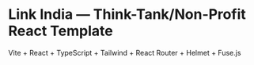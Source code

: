 # Link India — Think-Tank/Non-Profit React Template

Vite + React + TypeScript + Tailwind + React Router + Helmet + Fuse.js

